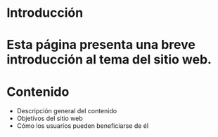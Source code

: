 # Introducción

# Esta página presenta una breve introducción al tema del sitio web.

# Contenido

* Descripción general del contenido
* Objetivos del sitio web
* Cómo los usuarios pueden beneficiarse de él
